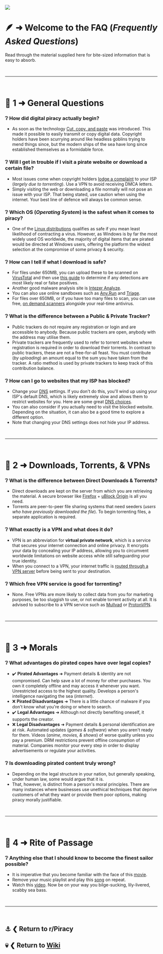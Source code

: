 ![](%%faq%%)

# 🪶 ➜ Welcome to the **FAQ** (*Frequently Asked Questions*)
Read through the material supplied here for bite-sized information that is easy to absorb.

&nbsp;

---

&nbsp;

# 📑 1 ➜ General Questions

### ❔ How did digital piracy actually begin?
- As soon as the technology [Cut, copy, and paste](https://en.wikipedia.org/wiki/Cut,_copy,_and_paste) was introduced. This made it possible to easily transmit or copy digital data. Copyright holders have been scurrying around like headless goblins trying to mend things since, but the modern ships of the sea have long since established themselves as a formidable force.

### ❔ Will I get in trouble if I visit a pirate website or download a certain file?
- Most issues come when copyright holders [lodge a complaint](https://www.reddit.com/r/Piracy/wiki/faq/isp_complaints/) to your ISP (*largely due to torrenting*). Use a VPN to avoid receiving DMCA letters.
- Simply visiting the web or downloading a file normally will not pose an issue with your ISP. That being stated, use caution when using the internet. Your best line of defence will always be common sense.

### ❔ Which OS (*Operating System*) is the safest when it comes to piracy?
- One of the [Linux distributions](https://en.wikipedia.org/wiki/List_of_Linux_distributions) qualifies as safe if you mean least likelihood of contracting a virus. However, as Windows is by far the most widely used OS worldwide, the majority of digital items that are pirated would be directed at Windows users, offering the platform the widest selection at the compromise of some privacy & security.

### ❔ How can I tell if what I download is safe?
- For files under 650MB, you can upload these to be scanned on [VirusTotal](https://www.virustotal.com/) and then use [this guide](https://www.reddit.com/r/Piracy/comments/n62da6/how_do_you_guys_know_if_a_virus_warning_is_a/gx4whhz/) to determine if any detections are most likely real or false positives.
- Another good malware analysis site is [Intezer Analyze](https://analyze.intezer.com/).
- You can also use online sandboxes such as [Any.Run](https://app.any.run/) and [Triage](https://tria.ge/).
- For files over 650MB, or if you have too many files to scan, you can use free, [on demand scanners](https://www.reddit.com/r/antivirus/comments/jh3s0g/virus_deleted_or_not/g9v2n1k/) alongside your real-time antivirus.

### ❔ What is the difference between a Public & Private Tracker?
- Public trackers do not require any registration or login and are accessible to anybody. Because public trackers are open, anybody with the address may utilise them.
- Private trackers are frequently used to refer to torrent websites where registration is required in order to download their torrents. In contrast to public trackers, these are not a free-for-all feast. You must contribute (*by uploading*) an amount equal to the sum you have taken from the tracker. A ratio method is used by private trackers to keep track of this contribution balance.

### ❔ How can I go to websites that my ISP has blocked?
- Change your [DNS](https://www.privacyguides.org/advanced/dns-overview/) settings. If you don't do this, you'll wind up using your ISP's default DNS, which is likely extremely slow and allows them to restrict websites for you. Here are some great [DNS choices](https://www.privacyguides.org/dns/).
- You can also consider if you actually need to visit the blocked website. Depending on the situation, it can also be a good time to explore a different option.
- Note that changing your DNS settings does not hide your IP address.

&nbsp;

---

&nbsp;

# 📑 2 ➜ Downloads, Torrents, & VPNs

### ❔ What is the difference between Direct Downloads & Torrents?
- Direct downloads are kept on the server from which you are retrieving the material. A secure browser like [Firefox](https://mozilla.org/firefox/new/) + [uBlock Origin](https://addons.mozilla.org/firefox/addon/ublock-origin/) is all you need.
- Torrents are peer-to-peer file sharing systems that need seeders (*users who have previously downloaded the file*). To begin torrenting files, a separate application is required.

### ❔ What exactly is a VPN and what does it do?
- VPN is an abbreviation for **virtual private network**, which is a service that secures your internet connection and online privacy. It encrypts your data by concealing your IP address, allowing you to circumvent worldwide limitations on website access while still safeguarding your true identity.
- When you connect to a VPN, your internet traffic is [routed through a VPN server](https://i.postimg.cc/N0TfQ7Q0/VPN-Visual-Explanation.png) before being sent to your destination.

### ❔ Which free VPN service is good for torrenting?
- None. Free VPNs are more likely to collect data from you for marketing purposes, be too sluggish to use, or not enable torrent activity at all. It is advised to subscribe to a VPN service such as [Mullvad](https://mullvad.net/) or [ProtonVPN](https://protonvpn.com/).

&nbsp;

---

&nbsp;

# 📑 3 ➜ Morals

### ❔ What advantages do pirated copes have over legal copies?
- ✔️ **Pirated Advantages** ➜ Payment details & identity are not compromised. Can help save a lot of money for other purchases. You own it completely offline and may access it whenever you want. Unrestricted access to the highest quality. Develops a person's intelligence navigating the sea (*internet*).
- ❌ **Pirated Disadvantages** ➜ There is a little chance of malware if you don't know what you're doing or where to search.
- ✔️ **Legal Advantages** ➜ Although not directly benefiting oneself, it supports the creator.
- ❌ **Legal Disadvantages** ➜ Payment details & personal identification are at risk. Automated updates (*games & software*) when you aren't ready for them. Videos (*anime, movies, & shows*) of worse quality unless you pay a premium. DRM restrictions prevent offline consumption of material. Companies monitor your every step in order to display advertisements or regulate your activities.

### ❔ Is downloading pirated content truly wrong?
- Depending on the legal structure in your nation, but generally speaking, under human law, some would argue that it is. 
- That, however, is distinct from a person's moral principles. There are many instances where businesses use unethical techniques that deprive customers of what they want or provide them poor options, making piracy morally justifiable.

&nbsp;

---

&nbsp;

# 📑 4 ➜ Rite of Passage

### ❔ Anything else that I should know to become the finest sailor possible?
- It is imperative that you become familiar with the face of this [movie](https://en.wikipedia.org/wiki/Am%C3%A9lie).
- Remove your music playlist and play this [song](https://www.youtube.com/watch?v=72QAAOaYW2M) on repeat. 
- Watch this [video](https://www.youtube.com/watch?v=vduP_LlJL7U). Now be on your way you bilge-sucking, lily-livered, scabby sea bass.

&nbsp;

---

&nbsp;

⚓ ❮ Return to **r/Piracy**
---
💀 ❮ Return to [**Wiki**](https://www.reddit.com/r/Piracy/wiki/index/)
---